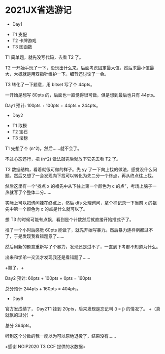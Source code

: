 # 2021JX省选游记


* Day1
- T1 支配
- T2 卡牌游戏
- T3 图函数

T1 简单题，就先没写代码，去看 T2 了。

T2 一开始手玩了一下，没玩出什么来。后面考虑固定最大值，然后求最小值最大，大概就是用双指针维护一下。细节还讨论了一会。

T3 转化了一下题意，用 bitset 写了个 44pts。

一开始是想写 80pts 的，后面也一直觉得很可做，但是想到最后也只有 44pts。

Day1 预计: 100pts + 100pts + 44pts = 244pts。

* Day2
- T1 取模
- T2 宝石
- T3 滚榜

T1 先想了个 \(n^2\)，然后……就不会了。

不过心态还行，把 \(n^2\) 做法敲完后就放下它先去看 T2 了。

T2 数据结构，看着就很可做的样子。先 yy 了一下向上找的做法，感觉没什么问题。然后又想了一会发现向下找可以转化为先二分一个终点，再从终点往上找。

然后这里有一个“找点 x 的祖先中从下往上第一个颜色为 c 的点”，考场上脑子一热就写了个整体二分……

实际上可以把询问挂在终点上，然后 dfs 处理询问，拿个桶记录一下当前 x 的祖先中第一个颜色为 c 的点是什么就可以了。

想 T3 的时候可能有点飘，看到是个计数然后就直接开始推式子了。

推了一个小时后感觉 60pts 能做了，就先开始写暴力。然后暴力连样例都过不了，于是发现我看错题意了……

然后用新的题意重新写了个暴力，发现还是过不了，一直到下考都不知道为什么。

出来和学弟一交流才发现我还是看错题了……

+飘了。+

Day2 预计: 60pts + 100pts + 0pts = 160pts

总分预计 244pts + 160pts = 404pts。

* Day6

官方发成绩了， Day2T1 挂到 20pts，后来发现是忘记判 \(i = j\) 的情况了。 +（真就飘的过分）+

总分 364pts。

听到这个分数的我一度以为可以原地退役了，结果没有……

+感谢 NOIP2020 T3 CCF 提供的水数据+

